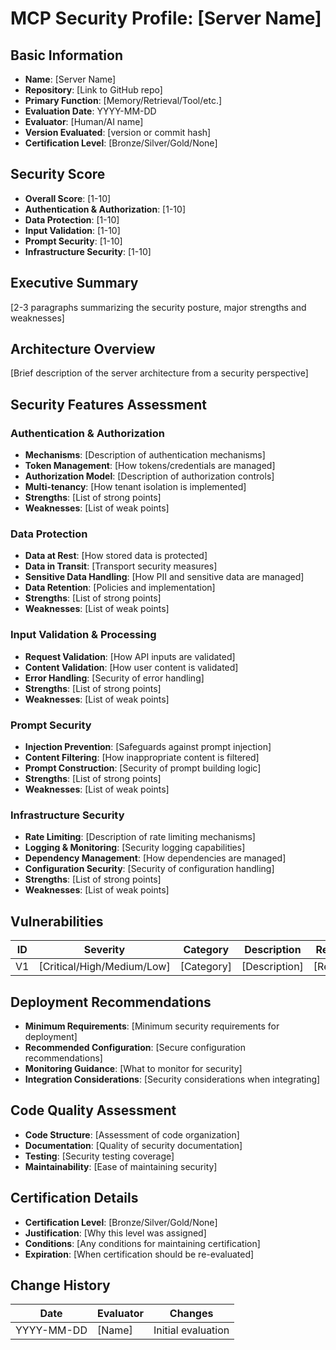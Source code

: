 # MCP Security Profile: [Server Name]

## Basic Information
- **Name**: [Server Name]
- **Repository**: [Link to GitHub repo]
- **Primary Function**: [Memory/Retrieval/Tool/etc.]
- **Evaluation Date**: YYYY-MM-DD
- **Evaluator**: [Human/AI name]
- **Version Evaluated**: [version or commit hash]
- **Certification Level**: [Bronze/Silver/Gold/None]

## Security Score
- **Overall Score**: [1-10]
- **Authentication & Authorization**: [1-10]
- **Data Protection**: [1-10]
- **Input Validation**: [1-10]
- **Prompt Security**: [1-10]
- **Infrastructure Security**: [1-10]

## Executive Summary
[2-3 paragraphs summarizing the security posture, major strengths and weaknesses]

## Architecture Overview
[Brief description of the server architecture from a security perspective]

## Security Features Assessment

### Authentication & Authorization
- **Mechanisms**: [Description of authentication mechanisms]
- **Token Management**: [How tokens/credentials are managed]
- **Authorization Model**: [Description of authorization controls]
- **Multi-tenancy**: [How tenant isolation is implemented]
- **Strengths**: [List of strong points]
- **Weaknesses**: [List of weak points]

### Data Protection
- **Data at Rest**: [How stored data is protected]
- **Data in Transit**: [Transport security measures]
- **Sensitive Data Handling**: [How PII and sensitive data are managed]
- **Data Retention**: [Policies and implementation]
- **Strengths**: [List of strong points]
- **Weaknesses**: [List of weak points]

### Input Validation & Processing
- **Request Validation**: [How API inputs are validated]
- **Content Validation**: [How user content is validated]
- **Error Handling**: [Security of error handling]
- **Strengths**: [List of strong points]
- **Weaknesses**: [List of weak points]

### Prompt Security
- **Injection Prevention**: [Safeguards against prompt injection]
- **Content Filtering**: [How inappropriate content is filtered]
- **Prompt Construction**: [Security of prompt building logic]
- **Strengths**: [List of strong points]
- **Weaknesses**: [List of weak points]

### Infrastructure Security
- **Rate Limiting**: [Description of rate limiting mechanisms]
- **Logging & Monitoring**: [Security logging capabilities]
- **Dependency Management**: [How dependencies are managed]
- **Configuration Security**: [Security of configuration handling]
- **Strengths**: [List of strong points]
- **Weaknesses**: [List of weak points]

## Vulnerabilities
| ID | Severity | Category | Description | Recommendation | Status |
|----|----------|----------|-------------|----------------|--------|
| V1 | [Critical/High/Medium/Low] | [Category] | [Description] | [Recommendation] | [Open/Fixed] |

## Deployment Recommendations
- **Minimum Requirements**: [Minimum security requirements for deployment]
- **Recommended Configuration**: [Secure configuration recommendations]
- **Monitoring Guidance**: [What to monitor for security]
- **Integration Considerations**: [Security considerations when integrating]

## Code Quality Assessment
- **Code Structure**: [Assessment of code organization]
- **Documentation**: [Quality of security documentation]
- **Testing**: [Security testing coverage]
- **Maintainability**: [Ease of maintaining security]

## Certification Details
- **Certification Level**: [Bronze/Silver/Gold/None]
- **Justification**: [Why this level was assigned]
- **Conditions**: [Any conditions for maintaining certification]
- **Expiration**: [When certification should be re-evaluated]

## Change History
| Date | Evaluator | Changes |
|------|-----------|---------|
| YYYY-MM-DD | [Name] | Initial evaluation |
